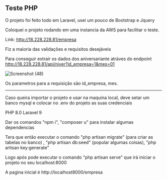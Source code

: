 ## Teste PHP

O projeto foi feito todo em Laravel, usei um pouco de Bootstrap e Jquery

Coloquei o projeto rodando em uma instancia da AWS para facilitar o teste.

Link: http://18.228.228.81/empresa

Fiz a maioria das validações e requisitos desejáveis

Para conseguir extrair os dados dos aniversariante atráves do endpoint http://18.228.228.81/api/niver?id_empresa=1&mes=01

![Screenshot (48)](https://user-images.githubusercontent.com/74687838/185253500-ddcfefaa-7f4a-427f-86ba-b9089fe4215d.png)

Os parametros para a requisição são id_empresa, mes.

-------------------------------------------------------------------------------------------------------------------------------------

Caso queira importar o projeto e usar na maquina local, deve setar um banco mysql e colocar no .env do projeto as suas credenciais

PHP 8.0
Laravel 9

Dar os comandos "npm i", "composer u" para instalar algumas dependencias

Tera que então executar o comando "php artisan migrate" (para criar as tabelas no banco) , "php artisan db:seed" (popular algumas coisas), "php artisan key:generate" 

Logo após pode executar o comando "php artisan serve" que irá iniciar o projeto no seu localhost:8000

A pagina inicial é http://localhost8000/empresa
